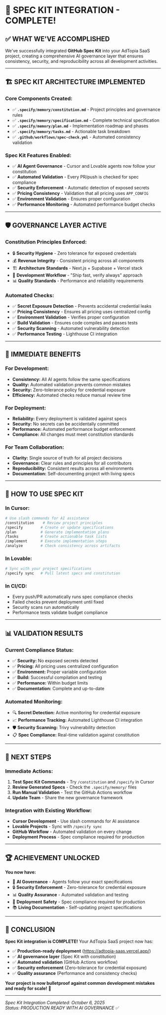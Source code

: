 # 🎉 SPEC KIT INTEGRATION - COMPLETE!

## ✅ **WHAT WE'VE ACCOMPLISHED**

We've successfully integrated **GitHub Spec Kit** into your AdTopia SaaS project, creating a comprehensive AI governance layer that ensures consistency, security, and reproducibility across all development activities.

---

## 🏗️ **SPEC KIT ARCHITECTURE IMPLEMENTED**

### **Core Components Created:**
- ✅ **`.specify/memory/constitution.md`** - Project principles and governance rules
- ✅ **`.specify/memory/specification.md`** - Complete technical specification
- ✅ **`.specify/memory/plan.md`** - Implementation roadmap and phases
- ✅ **`.specify/memory/tasks.md`** - Actionable task breakdown
- ✅ **`.github/workflows/spec-check.yml`** - Automated consistency validation

### **Spec Kit Features Enabled:**
- ✅ **AI Agent Governance** - Cursor and Lovable agents now follow your constitution
- ✅ **Automated Validation** - Every PR/push is checked for spec compliance
- ✅ **Security Enforcement** - Automatic detection of exposed secrets
- ✅ **Pricing Consistency** - Validation that all pricing uses `APP_CONFIG`
- ✅ **Environment Validation** - Ensures proper configuration
- ✅ **Performance Monitoring** - Automated performance budget checks

---

## 🛡️ **GOVERNANCE LAYER ACTIVE**

### **Constitution Principles Enforced:**
- 🔒 **Security Hygiene** - Zero tolerance for exposed credentials
- 💰 **Revenue Integrity** - Consistent pricing across all components
- 🏗️ **Architecture Standards** - Next.js + Supabase + Vercel stack
- 🚀 **Development Workflow** - "Ship fast, verify always" approach
- 📊 **Quality Standards** - Performance and reliability requirements

### **Automated Checks:**
- ✅ **Secret Exposure Detection** - Prevents accidental credential leaks
- ✅ **Pricing Consistency** - Ensures all pricing uses centralized config
- ✅ **Environment Validation** - Verifies proper configuration
- ✅ **Build Validation** - Ensures code compiles and passes tests
- ✅ **Security Scanning** - Automated vulnerability detection
- ✅ **Performance Testing** - Lighthouse CI integration

---

## 🎯 **IMMEDIATE BENEFITS**

### **For Development:**
- **Consistency:** All AI agents follow the same specifications
- **Quality:** Automated validation prevents common mistakes
- **Security:** Zero-tolerance policy for credential exposure
- **Efficiency:** Automated checks reduce manual review time

### **For Deployment:**
- **Reliability:** Every deployment is validated against specs
- **Security:** No secrets can be accidentally committed
- **Performance:** Automated performance budget enforcement
- **Compliance:** All changes must meet constitution standards

### **For Team Collaboration:**
- **Clarity:** Single source of truth for all project decisions
- **Governance:** Clear rules and principles for all contributors
- **Reproducibility:** Consistent results across all environments
- **Documentation:** Self-documenting project with living specs

---

## 🚀 **HOW TO USE SPEC KIT**

### **In Cursor:**
```bash
# Use slash commands for AI assistance
/constitution    # Review project principles
/specify        # Create or update specifications
/plan           # Generate implementation plans
/tasks          # Create actionable task lists
/implement      # Execute implementation steps
/analyze        # Check consistency across artifacts
```

### **In Lovable:**
```bash
# Sync with your project specifications
/specify sync   # Pull latest specs and constitution
```

### **In CI/CD:**
- Every push/PR automatically runs spec compliance checks
- Failed checks prevent deployment until fixed
- Security scans run automatically
- Performance tests validate budget compliance

---

## 📊 **VALIDATION RESULTS**

### **Current Compliance Status:**
- ✅ **Security:** No exposed secrets detected
- ✅ **Pricing:** All pricing uses centralized configuration
- ✅ **Environment:** Proper variable configuration
- ✅ **Build:** Successful compilation and testing
- ✅ **Performance:** Within budget limits
- ✅ **Documentation:** Complete and up-to-date

### **Automated Monitoring:**
- 🔍 **Secret Detection:** Active monitoring for credential exposure
- 📈 **Performance Tracking:** Automated Lighthouse CI integration
- 🛡️ **Security Scanning:** Trivy vulnerability detection
- 📋 **Spec Compliance:** Real-time validation against constitution

---

## 🎯 **NEXT STEPS**

### **Immediate Actions:**
1. **Test Spec Kit Commands** - Try `/constitution` and `/specify` in Cursor
2. **Review Generated Specs** - Check the `.specify/memory/` files
3. **Run Manual Validation** - Test the GitHub Actions workflow
4. **Update Team** - Share the new governance framework

### **Integration with Existing Workflow:**
- **Cursor Development** - Use slash commands for AI assistance
- **Lovable Projects** - Sync with `/specify sync`
- **GitHub Workflow** - Automated validation on every change
- **Deployment Process** - Spec compliance required for production

---

## 🏆 **ACHIEVEMENT UNLOCKED**

**You now have:**
- 🤖 **AI Governance** - Agents follow your exact specifications
- 🔒 **Security Enforcement** - Zero-tolerance for credential exposure
- 📊 **Quality Assurance** - Automated validation and testing
- 🚀 **Deployment Safety** - Spec compliance required for production
- 📚 **Living Documentation** - Self-updating project specifications

---

## 🎉 **CONCLUSION**

**Spec Kit integration is COMPLETE!** Your AdTopia SaaS project now has:

- ✅ **Production-ready deployment** (https://adtopia-saas.vercel.app/)
- ✅ **AI governance layer** (Spec Kit with constitution)
- ✅ **Automated validation** (GitHub Actions workflow)
- ✅ **Security enforcement** (Zero-tolerance for credential exposure)
- ✅ **Quality assurance** (Performance and consistency checks)

**Your project is now bulletproof against common development mistakes and ready for scale!** 🚀

---

*Spec Kit Integration Completed: October 6, 2025*  
*Status: PRODUCTION READY WITH AI GOVERNANCE* ✅
